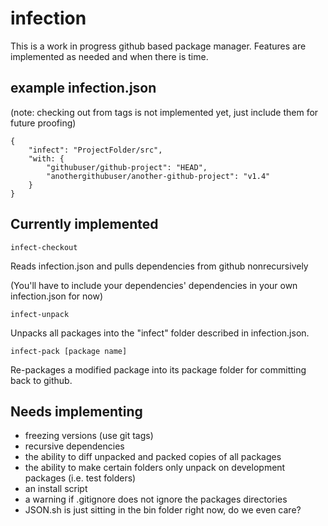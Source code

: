 infection
=========

This is a work in progress github based package manager. Features are implemented as needed and when there is time.

example infection.json
----------------------

(note: checking out from tags is not implemented yet, just include them for future proofing)

    {
        "infect": "ProjectFolder/src",
        "with: {
            "githubuser/github-project": "HEAD",
            "anothergithubuser/another-github-project": "v1.4"
        }
    }

Currently implemented
---------------------

    infect-checkout

Reads infection.json and pulls dependencies from github nonrecursively

(You'll have to include your dependencies' dependencies in your own infection.json for now)

    infect-unpack

Unpacks all packages into the "infect" folder described in infection.json.

    infect-pack [package name]

Re-packages a modified package into its package folder for committing back to github.

Needs implementing
------------------

* freezing versions (use git tags)
* recursive dependencies
* the ability to diff unpacked and packed copies of all packages
* the ability to make certain folders only unpack on development packages (i.e. test folders)
* an install script
* a warning if .gitignore does not ignore the packages directories
* JSON.sh is just sitting in the bin folder right now, do we even care?
